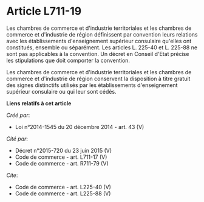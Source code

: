 # Article L711-19

Les chambres de commerce et d'industrie territoriales et les chambres de commerce et d'industrie de région définissent par
convention leurs relations avec les établissements d'enseignement supérieur consulaire qu'elles ont constitués, ensemble ou
séparément. Les articles L. 225-40 et L. 225-88 ne sont pas applicables à la convention. Un décret en Conseil d'Etat précise
les stipulations que doit comporter la convention. 

Les chambres de commerce et d'industrie territoriales et les chambres de commerce et d'industrie de région conservent la
disposition à titre gratuit des signes distinctifs utilisés par les établissements d'enseignement supérieur consulaire ou qui
leur sont cédés.

**Liens relatifs à cet article**

_Créé par_:

  - Loi n°2014-1545 du 20 décembre 2014 - art. 43 (V)

_Cité par_:

  - Décret n°2015-720 du 23 juin 2015 (V)
  - Code de commerce - art. L711-17 (V)
  - Code de commerce - art. R711-79 (V)

_Cite_:

  - Code de commerce - art. L225-40 (V)
  - Code de commerce - art. L225-88 (V)
